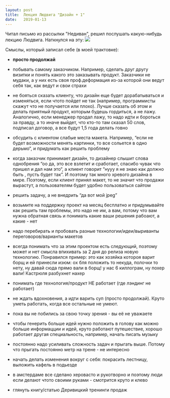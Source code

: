 ```yaml
---
layout: post
title:  Лекция Людвига "Дизайн + 1"
date:   2019-01-13
---
```


Читал письмо из рассылки "Недиван", решил послушать какую-нибудь лекцию Людвига. Наткнулся на эту: 
![](https://www.youtube.com/watch?v=mkzTp6leeZA)

Смыслы, который записал себе (в моей трактовке):

- **просто продолжай**

- побывать самому заказчиком. Например, сделать друг другу визитки и понять какого это заказывать продукт. Заказчики не мудаки, а у них есть своя проф.деформация из-за которой они ведут себя так, как ведут и свои страхи

- не бояться сказать клиенту, что дизайн еще будет дорабатываться и изменяться, если чтото пойдет не так (например, программисты скажут что не получается или плохо). Лучше сказать об этом и делать приятный продукт, которым будешь гордиться, а не лажу. Аналогично, если менеджер продал лажу, то надо идти и бороться за правду, а то иначе выйдет, что кто-то там сказал 50 слов, подписал договор, а все будут 1,5 года делать говно

- обсудить с клиентом слабые места макета. Например, “если не будет возможности менять картинки, то все сольется в одно дерьмо“, и придумать как решить проблему

- когда заказчик принимает дизайн, то дизайнер слышит слова однобрения “оо да, это все взлетит и сработает, спасибо чувак что пришел и дал нам это“, а клиент говорит “нууу я не знаю как должно быть , пусть будет так”. И поэтому так много хревого дизайна в мире. Поэтому, если клиент принял макет, то не значит что продажи вырастут, а пользователям будет удобно пользоваться сайтом

- решить задачу, а не внедрить “да вот мой jpeg”

- возьмите на поддержку проект на месяц бесплатно и придумывайте как решить там проблемы, это надо не им, а вам, потому что вам нужна обратная связь и понимать какие ваши решения рабоают, а какие - нет

- надо перебирать и пробовать разные технологии/идеи/выриванты переговоров/варианты макетов

- всегда понимать что за этим проектом есть следующий, поэтому может и нет смысла впихивать за 2 дня до релиза новую технологию. Понравился пример: это как хозяйка котороя варит борщ и ей принесли изюм: ох бля положить то некуда, полочки то нету, ну давай сюда прямо вали в борщ! у нас 6 киллограм, ну похер вали! Кастрюля разбухнет нахер

- понимать где технология/продукт НЕ работает (где лэндинг не работает)

- не ждать вдохновения, а идти варить суп (просто продолжай). Круто уметь работать, когда все остальные не умеют.

- пока вы не побились за свою точку зрения - вы её не уважаете

- чтобы генерить больше идей нужно положить в голову как можно больше информацции и идей, круто работают путешествие, хорошо работает другая специальность, например, начать писать музыку

- постоянно надо усиливать сложность задач и прыгать выше. Потому что прыгать постоянно метр на трене - не интересно

- начать делать изменения вокруг с себя: покрасить лестницу, выложить кафель в подьезде

- в амстердаме все сделано херовасто и рукотворно и поэтому люди если делают чтото своими руками - смотрится круто и клево

- глянуть книгу/статью Деривицкий тренинги продаж

